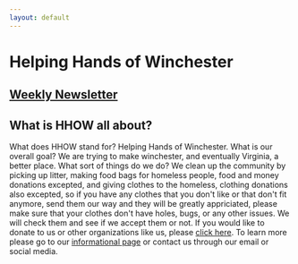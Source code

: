 ```yaml
---
layout: default
---
```


Helping Hands of Winchester
===========================

[Weekly Newsletter](newsletter)
-----------------

What is HHOW all about?
-----------------------

What does HHOW stand for? Helping Hands of Winchester. What is our overall goal? We are trying to make winchester, and eventually Virginia, a better place. What sort of things do we do?  We clean up the community by picking up litter, making food bags for homeless people, food and money donations excepted, and giving clothes to the homeless, clothing donations also excepted, so if you have any clothes that you don't like or that don't fit anymore, send them our way and they will be greatly appriciated, please make sure that your clothes don't have holes, bugs, or any other issues. We will check them and see if we accept them or not. If you would like to donate to us or other organizations like us, please [click here](/donations). To learn more please go to our [informational page](/about) or contact us through our email or social media.  
